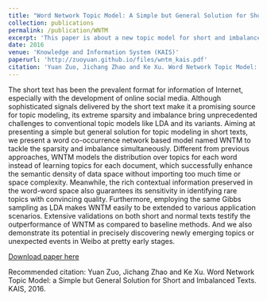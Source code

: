 ```yaml
---
title: "Word Network Topic Model: A Simple but General Solution for Short and Imbalanced Texts"
collection: publications
permalink: /publication/WNTM
excerpt: 'This paper is about a new topic model for short and imbalanced texts.'
date: 2016
venue: 'Knowledge and Information System (KAIS)'
paperurl: 'http://zuoyuan.github.io/files/wntm_kais.pdf'
citation: 'Yuan Zuo, Jichang Zhao and Ke Xu. Word Network Topic Model: a Simple but General Solution for Short and Imbalanced Texts. KAIS, 2016.'
---
```

The short text has been the prevalent format for information of Internet, especially with the development of online social media. Although sophisticated signals delivered by the short text make it a promising source for topic modeling, its extreme sparsity and imbalance bring unprecedented challenges to conventional topic models like LDA and its variants. Aiming at presenting a simple but general solution for topic modeling in short texts, we present a word co-occurrence network based model named WNTM to tackle the sparsity and imbalance simultaneously. Different from previous approaches, WNTM models the distribution over topics for each word instead of learning topics for each document, which successfully enhance the semantic density of data space without importing too much time or space complexity. Meanwhile, the rich contextual information preserved in the word-word space also guarantees its sensitivity in identifying rare topics with convincing quality. Furthermore, employing the same Gibbs sampling as LDA makes WNTM easily to be extended to various application scenarios. Extensive validations on both short and normal texts testify the outperformance of WNTM as compared to baseline methods. And we also demonstrate its potential in precisely discovering newly emerging topics or unexpected events in Weibo at pretty early stages.

[Download paper here](http://zuoyuan.github.io/files/wntm_kais.pdf)

Recommended citation: Yuan Zuo, Jichang Zhao and Ke Xu. Word Network Topic Model: a Simple but General Solution for Short and Imbalanced Texts. KAIS, 2016.